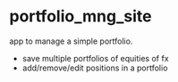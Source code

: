 # portfolio_mng_site
app to manage a simple portfolio. 

* save multiple portfolios of equities of fx
* add/remove/edit positions in a portfolio

